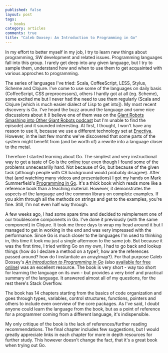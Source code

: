 ```yaml
---
published: false
layout: post
tags: 
  - books
category: articles
comments: true
title: "Caleb Doxsey: An Introduction to Programming in Go"
---
```


In my effort to better myself in my job, I try to learn new things about programming, SW development and related issues. Programming languages fall into this group. I rarely get deep into any given language, but I try to sample them, understand how and when to use them to get acquainted with various approches to programming. 

The series of languages I've tried: Scala, CoffeeScript, LESS, Stylus, Scheme and Clojure. I've come to use some of the languages on daily basis (CoffeeScript, CSS preprocessors), others I hardly got at all (eg. Scheme), some excited me but I never had the need to use them regularly (Scala and Clojure [which is much easier dialect of Lisp to get into]). My most recent discovery is Go. I've heard the buzz around the language and some nice discussions about it (I believe one of them was on the [Giant Robots Smashing into Other Giant Robots podcast](https://robots.thoughtbot.com/) but I'm unable to find the episode) and it sounded interesting. At first, I thought, I won't have any reason to use it, because we use a different technology set at [Enectiva](http://www.enectiva.cz/en/about-enectiva/). However, in the last few months we've discovered that some parts of the system might benefit from (and be worth of) a rewrite into a language closer to the metal.

Therefore I started learning about Go. The simplest and very instructional way to get a taste of Go is the [online tour ](https://tour.golang.org/) even though I found some of the problems unnecesarilly hard. Not because of Go, but because of the given task (although people with CS background would probably disagree). After that (and watching many videos and presentations) I got my hands on Mark Summerfield's [Programming in Go](https://www.goodreads.com/book/show/13705101-programming-in-go). It's a thick book which reads more like a reference book than a teaching material. However, it demonstrates the aspects of the language and the common library on complete examples. If you skim through all the methods on strings and get to the examples, you're fine. Still, I'm not even half way through.

A few weeks ago, I had some spare time and decided to reimplement one of our troublesome components in Go. I've done it previously (with the same component) in Clojure. It took me three days to wrap my head around it but I managed to get in working in the end and was very impressed with the performance. Since Go is much closer to the languages I'm used to thinking in, this time it took mu just a single afternoon to the same job. But because it was the first time, I tried writing Go on my own, I had to go back and lookup things (how do I declare a method on a type?, how are the references passed around? how do I instantiate an array/map?). For that purpose Caleb Doxsey's [*An Introduction to Programming in Go*](https://www.goodreads.com/book/show/19047668-an-introduction-to-programming-in-go) (also [available for free online](http://www.golang-book.com/)) was an excellent resource. The book is very short - way too short for learning the language on its own - but provides a very brief and practical summary of the language. It answered almost all of my questions, for the rest there's Stack Overflow.

The book has 14 chapters starting from the basics of code organization and goes through types, variables, control structures, functions, pointers and others to include even overview of the core packages. As I've said, I doubt anyone could learn the language from the book, but as a point of reference for a programmer coming from a different language, it's indispensible.

My only critique of the book is the lack of references/further reading recommendations. The final chapter includes few suggestions, but I would greatly appreciate links in each chapter for more in depth resources for further study. This however doesn't change the fact, that it's a great book when trying out Go.
